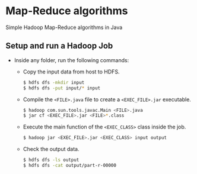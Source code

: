 # Map-Reduce algorithms
Simple Hadoop Map-Reduce algorithms in Java

## Setup and run a Hadoop Job

* Inside any folder, run the following commands:
  * Copy the input data from host to HDFS.
  
	```bash
	$ hdfs dfs -mkdir input
	$ hdfs dfs -put input/* input
	```
  * Compile the `<FILE>.java` file to create a `<EXEC_FILE>.jar` executable.
  
	```bash
	$ hadoop com.sun.tools.javac.Main <FILE>.java
	$ jar cf <EXEC_FILE>.jar <FILE>*.class 
	```
  * Execute the main function of the `<EXEC_CLASS>` class inside the job.
  
	```bash
	$ hadoop jar <EXEC_FILE>.jar <EXEC_CLASS> input output
	```
  * Check the output data.
	
	```bash
	$ hdfs dfs -ls output
	$ hdfs dfs -cat output/part-r-00000
	```

